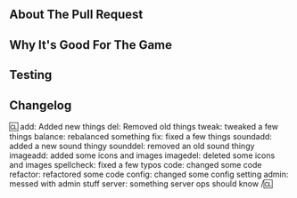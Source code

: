 <!-- Write **BELOW** The Headers and **ABOVE** The comments else it may not be viewable. -->
<!-- You can view Contributing.MD for a detailed description of the pull request process. -->

## About The Pull Request

<!-- Describe The Pull Request. Please be sure every change is documented or this can delay review and even discourage maintainers from merging your PR! -->
<!-- If your Pull Request fixes an issue, please write "Fixes #1234" or "Closes #5678" so the issue automatically closes when the PR is merged. For more information, see Contributing.MD for further information. --->

## Why It's Good For The Game

<!-- Please add a short description of why you think these changes would benefit the game. If you can't justify it in words, it might not be worth adding. -->

## Testing

<!-- Describe the tests you ran with your addition. It is recommended to add images, videos and step-by-step explanations of conducted testing. -->

## Changelog
:cl:
add: Added new things
del: Removed old things
tweak: tweaked a few things
balance: rebalanced something
fix: fixed a few things
soundadd: added a new sound thingy
sounddel: removed an old sound thingy
imageadd: added some icons and images
imagedel: deleted some icons and images
spellcheck: fixed a few typos
code: changed some code
refactor: refactored some code
config: changed some config setting
admin: messed with admin stuff
server: something server ops should know
/:cl:

<!-- Both :cl:'s are required for the changelog to work! You can put your name to the right of the first :cl: if you want to overwrite your GitHub username as author ingame. -->
<!-- You can use multiple of the same prefix (they're only used for the icon ingame) and delete the unneeded ones. Despite some of the tags, changelogs should generally Frepresent how a player might be affected by the changes rather than a summary of the PR's contents. -->
